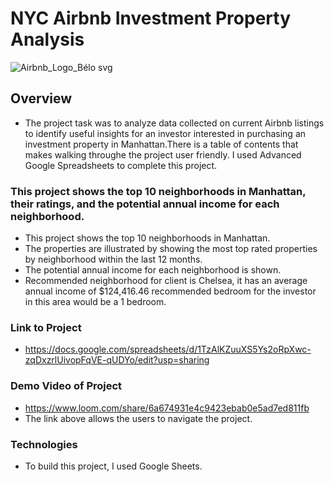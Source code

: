 # NYC Airbnb Investment Property Analysis
![Airbnb_Logo_Bélo svg](https://github.com/Mr-DinoBlack/Data_projects_TripleTen/assets/164646396/02e53a3d-b8d6-42d7-bf67-a650a1454c85)


## Overview
* The project task was to analyze data collected on current Airbnb listings to identify useful insights for an investor interested in purchasing an investment property in Manhattan.There is a table of contents that makes walking throughe the project user friendly. I used Advanced Google Spreadsheets to complete this project.
### This project shows the top 10 neighborhoods in Manhattan, their ratings, and the potential annual income for each neighborhood.

* This project shows the top 10 neighborhoods in Manhattan.
* The properties are illustrated by showing the most top rated properties by neighborhood within the last 12 months.
* The potential annual income for each neighborhood is shown.
* Recommended neighborhood for client is Chelsea, it has an average annual income of $124,416.46 recommended bedroom for the investor in this area would be a 1 bedroom.

### Link to Project
* https://docs.google.com/spreadsheets/d/1TzAlKZuuXS5Ys2oRpXwc-zqDxzrlUivopFqVE-qUDYo/edit?usp=sharing

### Demo Video of Project 
* https://www.loom.com/share/6a674931e4c9423ebab0e5ad7ed811fb
* The link above allows the users to navigate the project.



### Technologies
* To build this project, I used Google Sheets. 



